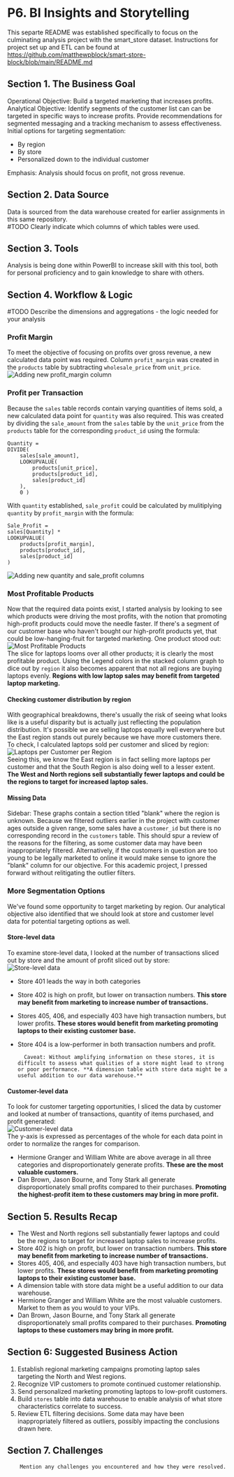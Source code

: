 # P6. BI Insights and Storytelling
This separte README was established specifically to focus on the culminating analysis project with the smart_store dataset. Instructions for project set up and ETL can be found at https://github.com/matthewpblock/smart-store-block/blob/main/README.md

## Section 1. The Business Goal
Operational Objective: Build a targeted marketing that increases profits.  
Analytical Objective: Identify segments of the customer list can can be targeted in specific ways to increase profits. Provide recommendations for segmented messaging and a tracking mechanism to assess effectiveness.  
Initial options for targeting segmentation:
- By region
- By store
- Personalized down to the individual customer  

Emphasis: Analysis should focus on profit, not gross revenue.

## Section 2. Data Source
Data is sourced from the data warehouse created for earlier assignments in this same repository.  
#TODO        Clearly indicate which columns of which tables were used.

## Section 3. Tools
Analysis is being done within PowerBI to increase skill with this tool, both for personal proficiency and to gain knowledge to share with others.

## Section 4. Workflow & Logic
#TODO Describe the dimensions and aggregations - the logic needed for your analysis
### Profit Margin
To meet the objective of focusing on profits over gross revenue, a new calculated data point was required. Column `profit_margin` was created in the `products` table by subtracting `wholesale_price` from `unit_price`.  
![Adding new profit_margin column](p6_images/profit_margin.png)
### Profit per Transaction
Because the `sales` table records contain varying quantities of items sold, a new calculated data point for `quantity` was also required. This was created by dividing the `sale_amount` from the `sales` table by the `unit_price` from the `products` table for the corresponding `product_id` using the formula:  
```
Quantity = 
DIVIDE(
    sales[sale_amount], 
    LOOKUPVALUE(
        products[unit_price], 
        products[product_id], 
        sales[product_id]
    ), 
    0 )
```  
With `quantity` established, `sale_profit` could be calculated by mulitiplying `quantity` by `profit_margin` with the formula:  
```
Sale_Profit = 
sales[Quantity] * 
LOOKUPVALUE(
    products[profit_margin], 
    products[product_id], 
    sales[product_id]
)
```
![Adding new quantity and sale_profit columns](p6_images/sale_profit.png)
### Most Profitable Products
Now that the required data points exist, I started analysis by looking to see which products were driving the most profits, with the notion that promoting high-profit products could move the needle faster. If there's a segment of our customer base who haven't bought our high-profit products yet, that could be low-hanging-fruit for targeted marketing. One product stood out:  
![Most Profitable Products](p6_images/laptop_profits.png)  
The slice for laptops looms over all other products; it is clearly the most profitable product. Using the Legend colors in the stacked column graph to dice out by `region` it also becomes apparent that not all regions are buying laptops evenly.
        **Regions with low laptop sales may benefit from targeted laptop marketing.**

#### Checking customer distribution by region
With geographical breakdowns, there's usually the risk of seeing what looks like is a useful disparity but is actually just reflecting the population distribution. It's possible we are selling laptops equally well everywhere but the East region stands out purely because we have more customers there. To check, I calculated laptops sold per customer and sliced by region:  
![Laptops per Customer per Region](p6_images/laptops_per_customer.png)  
Seeing this, we know the East region is in fact selling more laptops per customer and that the South Region is also doing well to a lesser extent.  
        **The West and North regions sell substantially fewer laptops and could be the regions to target for increased laptop sales.**

#### Missing Data
Sidebar: These graphs contain a section titled "blank" where the region is unknown. Because we filtered outliers earlier in the project with customer ages outside a given range, some sales have a `customer_id` but there is no corresponding record in the `customers` table. This should spur a review of the reasons for the filtering, as some customer data may have been inappropriately filtered. Alternatively, if the customers in question are too young to be legally marketed to online it would make sense to ignore the "blank" column for our objective. For this academic project, I pressed forward without relitigating the outlier filters.

### More Segmentation Options
We've found some opportunity to target marketing by region. Our analytical objective also identified that we should look at store and customer level data for potential targeting options as well.
#### Store-level data
To examine store-level data, I looked at the number of transactions sliced out by store and the amount of profit sliced out by store:  
![Store-level data](p6_images/store_data.png)  
- Store 401 leads the way in both categories
- Store 402 is high on profit, but lower on transaction numbers. **This store may benefit from marketing to increase number of transactions.**
- Stores 405, 406, and especially 403 have high transaction numbers, but lower profits. **These stores would benefit from marketing promoting laptops to their existing customer base.**
- Store 404 is a low-performer in both transaction numbers and profit.  

        Caveat: Without amplifying information on these stores, it is difficult to assess what qualities of a store might lead to strong or poor performance. **A dimension table with store data might be a useful addition to our data warehouse.**
#### Customer-level data
To look for customer targeting opportunities, I sliced the data by customer and looked at number of transactions, quantity of items purchased, and profit generated:  
![Customer-level data](p6_images/customer_data.png)  
The y-axis is expressed as percentages of the whole for each data point in order to normalize the ranges for comparison.
- Hermione Granger and William White are above average in all three categories and disproportionately generate profits. **These are the most valuable customers.**
- Dan Brown, Jason Bourne, and Tony Stark all generate disproportionately small profits compared to their purchases. **Promoting the highest-profit item to these customers may bring in more profit.**

## Section 5. Results Recap
- The West and North regions sell substantially fewer laptops and could be the regions to target for increased laptop sales to increase profits.
- Store 402 is high on profit, but lower on transaction numbers. **This store may benefit from marketing to increase number of transactions.**
- Stores 405, 406, and especially 403 have high transaction numbers, but lower profits. **These stores would benefit from marketing promoting laptops to their existing customer base.**
- A dimension table with store data might be a useful addition to our data warehouse.
- Hermione Granger and William White are the most valuable customers. Market to them as you would to your VIPs.
- Dan Brown, Jason Bourne, and Tony Stark all generate disproportionately small profits compared to their purchases. **Promoting laptops to these customers may bring in more profit.**  

## Section 6: Suggested Business Action 
1. Establish regional marketing campaigns promoting laptop sales targeting the North and West regions.
2. Recognize VIP customers to promote continued customer relationship.
3. Send personalized marketing promoting laptops to low-profit customers.
4. Build `stores` table into data warehouse to enable analysis of what store characteristics correlate to success.
5. Review ETL filtering decisions. Some data may have been inappropriately filtered as outliers, possibly impacting the conclusions drawn here.

## Section 7. Challenges
        Mention any challenges you encountered and how they were resolved.
